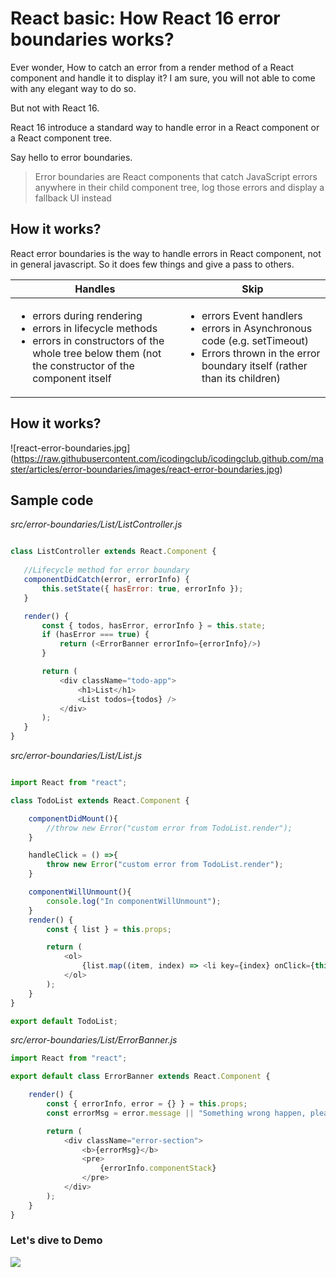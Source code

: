 
# React basic: How React 16 error boundaries works?

Ever wonder, How to catch an error from a render method of a React component and handle it to display it? I am sure, you will not able to come with any elegant way to do so.

But not with React 16.

React 16 introduce a standard way to handle error in a React component or a React component tree.

Say hello to error boundaries.

> Error boundaries are React components that catch JavaScript errors anywhere in their child component tree, log those errors and display a fallback UI instead

## How it works?

React error boundaries is the way to handle errors in React component, not in general javascript. So it does few things and give a pass to others.

<table class="view-table">
   <thead>
      <tr>
         <th>Handles</th>
         <th>Skip</th>
      </tr>
   </thead>
   <tbody>
      <tr>
         <td>
            <ul>
               <li>errors during rendering</li>
               <li>errors in lifecycle methods</li>
               <li>errors in constructors of the whole tree below them (not the constructor of the component itself</li>
            </ul>
         </td>
         <td>
            <ul>
               <li>errors Event handlers</li>
               <li>errors in Asynchronous code (e.g. setTimeout)</li>
               <li>Errors thrown in the error boundary itself (rather than its children)</li>
            </ul>
         </td>
      </tr>
   </tbody>
</table>

## How it works?

![react-error-boundaries.jpg] (https://raw.githubusercontent.com/icodingclub/icodingclub.github.com/master/articles/error-boundaries/images/react-error-boundaries.jpg)


## Sample code

*src/error-boundaries/List/ListController.js*

```js

class ListController extends React.Component {
   
   //Lifecycle method for error boundary
   componentDidCatch(error, errorInfo) {
       this.setState({ hasError: true, errorInfo });
   }

   render() {
       const { todos, hasError, errorInfo } = this.state;
       if (hasError === true) {
           return (<ErrorBanner errorInfo={errorInfo}/>)
       }

       return (
           <div className="todo-app">
               <h1>List</h1>
               <List todos={todos} />
           </div>
       );
   }
}

```

*src/error-boundaries/List/List.js*

```js

import React from "react";

class TodoList extends React.Component {

    componentDidMount(){
        //throw new Error("custom error from TodoList.render");
    }

    handleClick = () =>{
        throw new Error("custom error from TodoList.render");
    }

    componentWillUnmount(){
        console.log("In componentWillUnmount");
    }
    render() {
        const { list } = this.props;

        return (
            <ol>
                {list.map((item, index) => <li key={index} onClick={this.handleClick}>{item}</li>)}
            </ol>
        );
    }
}

export default TodoList;


```

*src/error-boundaries/List/ErrorBanner.js*

```js
import React from "react";

export default class ErrorBanner extends React.Component {

    render() {
        const { errorInfo, error = {} } = this.props;
        const errorMsg = error.message || "Something wrong happen, please try after some time.";

        return (
            <div className="error-section">
                <b>{errorMsg}</b>
                <pre>
                    {errorInfo.componentStack}
                </pre>
            </div>
        );
    }
}

```


### Let's dive to Demo

<a href="https://placeholder.com"><img src="https://via.placeholder.com/550x450"></a>


<!-- COPY ABOVE CODE-->
<!-- COPY ABOVE CODE-->
<!-- COPY ABOVE CODE-->

<link rel="stylesheet" href="/dist/main.min.css">
<link rel="stylesheet" href="/articles/style/editor.css">
<script src='https://cdn.rawgit.com/google/code-prettify/master/loader/run_prettify.js?skin=sunburst'/>

